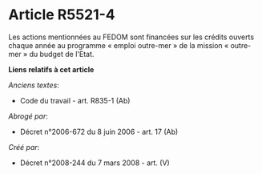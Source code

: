 # Article R5521-4

Les actions mentionnées au FEDOM sont financées sur les crédits ouverts chaque année au programme « emploi outre-mer » de la
mission « outre-mer » du budget de l'Etat.

**Liens relatifs à cet article**

_Anciens textes_:

  - Code du travail - art. R835-1 (Ab)

_Abrogé par_:

  - Décret n°2006-672 du 8 juin 2006 - art. 17 (Ab)

_Créé par_:

  - Décret n°2008-244 du 7 mars 2008 - art. (V)
